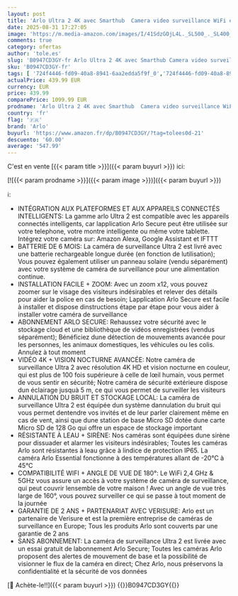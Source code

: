 ```yaml
---
layout: post
title: 'Arlo Ultra 2 4K avec Smarthub  Camera video surveillance WiFi exterieure sans fil  Vision nocturne couleur  Detecteur de mouvement  Compatible Alexa  Essai Arlo Secure inclus  4 Caméras noir'
date: 2025-08-31 17:27:05
image: 'https://m.media-amazon.com/images/I/41SdzGOjL4L._SL500_._SL400_.jpg'
comments: true
category: ofertas
author: 'tole.es'
slug: 'B0947CD3GY-fr Arlo Ultra 2 4K avec Smarthub Camera video surveillance...'
sku: 'B0947CD3GY-fr'
tags: [ '724f4446-fd09-40a8-8941-6aa2edda5f9f_0','724f4446-fd09-40a8-8941-6aa2edda5f9f_2001','724f4446-fd09-40a8-8941-6aa2edda5f9f_2101','724f4446-fd09-40a8-8941-6aa2edda5f9f_3501','724f4446-fd09-40a8-8941-6aa2edda5f9f_3601','724f4446-fd09-40a8-8941-6aa2edda5f9f_4301','724f4446-fd09-40a8-8941-6aa2edda5f9f_4901','724f4446-fd09-40a8-8941-6aa2edda5f9f_6001','724f4446-fd09-40a8-8941-6aa2edda5f9f_6701','724f4446-fd09-40a8-8941-6aa2edda5f9f_7701','724f4446-fd09-40a8-8941-6aa2edda5f9f_901','Arborist Merchandising Root','Arlo FR PBDD','Bricolage','CCTV FR','Caméras et Sécurité','Custom Stores','Dream Home','ELS FR','Front Door','Garage','Kitchen','Living Room','Outdoor Spaces','Self Service','Smart Home','Special Features Stores','Systèmes sécurité pour la maison','Sécurité','arlo','d8ef73cc-07d2-4f93-9023-ea7421789a0a_0','d8ef73cc-07d2-4f93-9023-ea7421789a0a_2601','security camera','🇫🇷', ]
actualPrice: 439.99 EUR
currency: EUR
price: 439.99
comparePrice: 1099.99 EUR
prodname: 'Arlo Ultra 2 4K avec Smarthub  Camera video surveillance WiFi exterieure sans fil  Vision nocturne couleur  Detecteur de mouvement  Compatible Alexa  Essai Arlo Secure inclus  4 Caméras noir'
country: 'fr'
flag: '🇫🇷'
brand: 'Arlo'
buyurl: 'https://www.amazon.fr/dp/B0947CD3GY/?tag=tolees0d-21'
descuento: '60.00'
average: '547.99'
---
```


C'est en vente [{{< param title >}}]({{< param buyurl >}}) ici:

[![{{< param prodname >}}]({{< param image >}})]({{< param buyurl >}})

ℹ️:

- INTÉGRATION AUX PLATEFORMES ET AUX APPAREILS CONNECTÉS INTELLIGENTS: La gamme arlo Ultra 2 est compatible avec les appareils connectés intelligents, car lapplication Arlo Secure peut être utilisée sur votre telephone, votre montre intelligente ou même votre tablette. Intégrez votre caméra sur: Amazon Alexa, Google Assistant et IFTTT
- BATTERIE DE 6 MOIS: La caméra de surveillance Ultra 2 est livré avec une batterie rechargeable longue durée (en fonction de lutilisation); Vous pouvez également utiliser un panneau solaire (vendu séparément) avec votre système de caméra de surveillance pour une alimentation continue.
- INSTALLATION FACILE + ZOOM: Avec un zoom x12, vous pouvez zoomer sur le visage des visiteurs indésirables et relever des détails pour aider la police en cas de besoin; Lapplication Arlo Secure est facile à installer et dispose dinstructions étape par étape pour vous aider à installer votre caméra de surveillance
- ABONNEMENT ARLO SECURE: Rehaussez votre sécurité avec le stockage cloud et une bibliothèque de vidéos enregistrées (vendus séparément); Bénéficiez dune détection de mouvements avancée pour les personnes, les animaux domestiques, les véhicules ou les colis. Annulez à tout moment
- VIDÉO 4K + VISION NOCTURNE AVANCÉE: Notre caméra de surveillance Ultra 2 avec résolution 4K HD et vision nocturne en couleur, qui est plus de 100 fois supérieure à celle de lœil humain, vous permet de vous sentir en sécurité; Notre caméra de sécurité extérieure dispose dun éclairage jusquà 5 m, ce qui vous permet de surveiller les visiteurs
- ANNULATION DU BRUIT ET STOCKAGE LOCAL: La caméra de surveillance Ultra 2 est équipée dun système dannulation du bruit qui vous permet dentendre vos invités et de leur parler clairement même en cas de vent, ainsi que dune station de base Micro SD dotée dune carte Micro SD de 128 Go qui offre un espace de stockage important
- RÉSISTANTE À LEAU + SIRÈNE: Nos caméras sont équipées dune sirène pour dissuader et alarmer les visiteurs indésirables; Toutes les caméras Arlo sont résistantes à leau grâce à lindice de protection IP65. La caméra Arlo Essential fonctionne à des températures allant de -20°C à 45°C
- COMPATIBILITÉ WIFI + ANGLE DE VUE DE 180°: Le WiFi 2,4 GHz & 5GHz vous assure un accès à votre système de caméra de surveillance, qui peut couvrir lensemble de votre maison ! Avec un angle de vue très large de 160°, vous pouvez surveiller ce qui se passe à tout moment de la journée
- GARANTIE DE 2 ANS + PARTENARIAT AVEC VERISURE: Arlo est un partenaire de Verisure et est la première entreprise de caméras de surveillance en Europe; Tous les produits Arlo sont couverts par une garantie de 2 ans
- SANS ABONNEMENT: La caméra de surveillance Ultra 2 est livrée avec un essai gratuit de labonnement Arlo Secure; Toutes les caméras Arlo proposent des alertes de mouvement de base et la possibilité de visionner le flux de la caméra en direct; Chez Arlo, nous préservons la confidentialité et la sécurité de vos données

[🛒 Achète-le!!]({{< param buyurl >}})
{{<world>}}B0947CD3GY{{</world>}}

